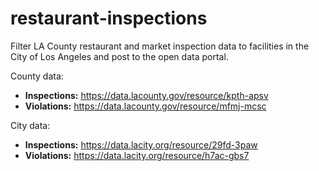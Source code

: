# restaurant-inspections

Filter LA County restaurant and market inspection data to facilities in the City of Los Angeles and post to the open data portal.

County data:

 - **Inspections:** https://data.lacounty.gov/resource/kpth-apsv
 - **Violations:** https://data.lacounty.gov/resource/mfmj-mcsc

 City data:

 - **Inspections:** https://data.lacity.org/resource/29fd-3paw
 - **Violations:** https://data.lacity.org/resource/h7ac-gbs7

